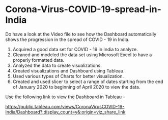 # Corona-Virus-COVID-19-spread-in-India

Do have a look at the Video file to see how the Dashboard automatically shows the progression in the spread of COVID - 19 in India.

1. Acquired a good data set for COVID - 19 in India to analyze.
2. Cleaned and modeled the data set using Microsoft Excel to have a properly formatted data.
3. Analyzed the data to create visualizations.
4. Created visualizations and Dashboard using Tableau.
6. Used various types of Charts for better visualization.
7. Created and used slicer to select a range of dates starting from the end of January 2020 to beginning of April 2020 to view the data.


Use the following link to view the Dashboard in Tableau -

https://public.tableau.com/views/CoronaVirusCOVID-19-India/Dashboard?:display_count=y&:origin=viz_share_link
